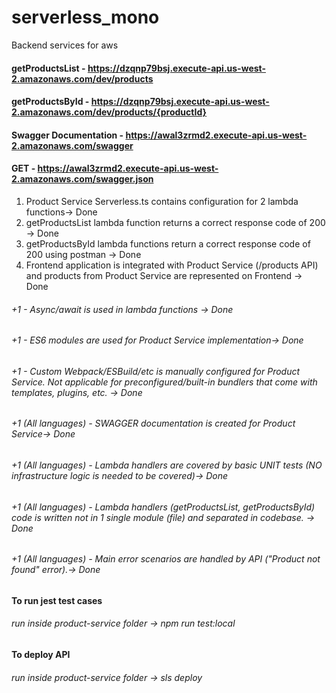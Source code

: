 # serverless_mono
Backend services for aws

#### getProductsList - https://dzqnp79bsj.execute-api.us-west-2.amazonaws.com/dev/products
#### getProductsById - https://dzqnp79bsj.execute-api.us-west-2.amazonaws.com/dev/products/{productId}
#### Swagger Documentation - https://awal3zrmd2.execute-api.us-west-2.amazonaws.com/swagger
#### GET - https://awal3zrmd2.execute-api.us-west-2.amazonaws.com/swagger.json

1. Product Service Serverless.ts contains configuration for 2 lambda functions-> Done 
2. getProductsList lambda function returns a correct response code of 200 -> Done
3. getProductsById lambda functions return a correct response code of 200 using postman -> Done
4. Frontend application is integrated with Product Service (/products API) and products from Product Service are represented on Frontend -> Done

######  +1 - Async/await is used in lambda functions -> Done
######  +1 - ES6 modules are used for Product Service implementation-> Done
###### +1 - Custom Webpack/ESBuild/etc is manually configured for Product Service. Not applicable for preconfigured/built-in bundlers that come with templates, plugins, etc. -> Done
###### +1 (All languages) - SWAGGER documentation is created for Product Service-> Done
###### +1 (All languages) - Lambda handlers are covered by basic UNIT tests (NO infrastructure logic is needed to be covered)-> Done
###### +1 (All languages) - Lambda handlers (getProductsList, getProductsById) code is written not in 1 single module (file) and separated in codebase. -> Done
###### +1 (All languages) - Main error scenarios are handled by API ("Product not found" error).-> Done

#### To run jest test cases
###### run inside product-service folder -> npm run test:local

#### To deploy API
###### run inside product-service folder -> sls deploy